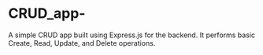 # CRUD_app-
A simple CRUD app built using Express.js for the backend. It performs basic Create, Read, Update, and Delete operations.
